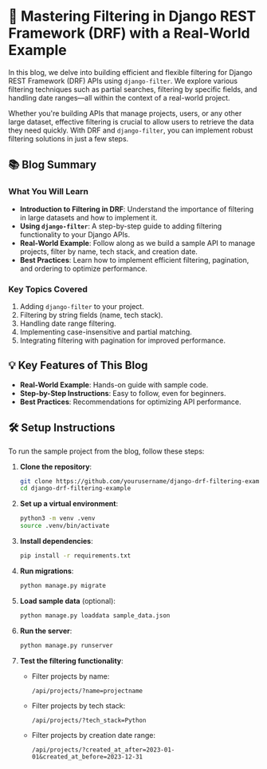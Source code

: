 # 🚀 Mastering Filtering in Django REST Framework (DRF) with a Real-World Example

In this blog, we delve into building efficient and flexible filtering for Django REST Framework (DRF) APIs using `django-filter`. We explore various filtering techniques such as partial searches, filtering by specific fields, and handling date ranges—all within the context of a real-world project.

Whether you're building APIs that manage projects, users, or any other large dataset, effective filtering is crucial to allow users to retrieve the data they need quickly. With DRF and `django-filter`, you can implement robust filtering solutions in just a few steps.

## 📚 Blog Summary

### What You Will Learn
- **Introduction to Filtering in DRF**: Understand the importance of filtering in large datasets and how to implement it.
- **Using `django-filter`**: A step-by-step guide to adding filtering functionality to your Django APIs.
- **Real-World Example**: Follow along as we build a sample API to manage projects, filter by name, tech stack, and creation date.
- **Best Practices**: Learn how to implement efficient filtering, pagination, and ordering to optimize performance.
  
### Key Topics Covered
1. Adding `django-filter` to your project.
2. Filtering by string fields (name, tech stack).
3. Handling date range filtering.
4. Implementing case-insensitive and partial matching.
5. Integrating filtering with pagination for improved performance.

## 💡 Key Features of This Blog
- **Real-World Example**: Hands-on guide with sample code.
- **Step-by-Step Instructions**: Easy to follow, even for beginners.
- **Best Practices**: Recommendations for optimizing API performance.

## 🛠️ Setup Instructions

To run the sample project from the blog, follow these steps:

1. **Clone the repository**:
    ```bash
    git clone https://github.com/yourusername/django-drf-filtering-example.git
    cd django-drf-filtering-example
    ```

2. **Set up a virtual environment**:
    ```bash
    python3 -m venv .venv
    source .venv/bin/activate
    ```

3. **Install dependencies**:
    ```bash
    pip install -r requirements.txt
    ```

4. **Run migrations**:
    ```bash
    python manage.py migrate
    ```

5. **Load sample data** (optional):
    ```bash
    python manage.py loaddata sample_data.json
    ```

6. **Run the server**:
    ```bash
    python manage.py runserver
    ```

7. **Test the filtering functionality**:
    - Filter projects by name:
      ```
      /api/projects/?name=projectname
      ```
    - Filter projects by tech stack:
      ```
      /api/projects/?tech_stack=Python
      ```
    - Filter projects by creation date range:
      ```
      /api/projects/?created_at_after=2023-01-01&created_at_before=2023-12-31
      ```
